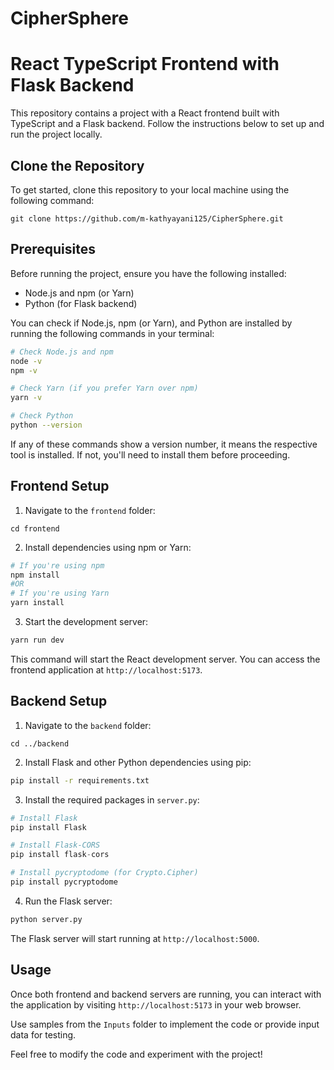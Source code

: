 # CipherSphere 

# React TypeScript Frontend with Flask Backend

This repository contains a project with a React frontend built with TypeScript and a Flask backend. Follow the instructions below to set up and run the project locally.

## Clone the Repository

To get started, clone this repository to your local machine using the following command:

```
git clone https://github.com/m-kathyayani125/CipherSphere.git
```


## Prerequisites

Before running the project, ensure you have the following installed:

- Node.js and npm (or Yarn)
- Python (for Flask backend)

You can check if Node.js, npm (or Yarn), and Python are installed by running the following commands in your terminal:

```bash
# Check Node.js and npm
node -v
npm -v

# Check Yarn (if you prefer Yarn over npm)
yarn -v

# Check Python
python --version
```

If any of these commands show a version number, it means the respective tool is installed. If not, you'll need to install them before proceeding.

## Frontend Setup

1. Navigate to the `frontend` folder:

```
cd frontend
```

2. Install dependencies using npm or Yarn:

```bash
# If you're using npm
npm install
#OR
# If you're using Yarn
yarn install
```

3. Start the development server:

```bash
yarn run dev
```

This command will start the React development server. You can access the frontend application at `http://localhost:5173`.

## Backend Setup

1. Navigate to the `backend` folder:

```
cd ../backend
```

2. Install Flask and other Python dependencies using pip:

```bash
pip install -r requirements.txt
```

3. Install the required packages in `server.py`:

```python
# Install Flask
pip install Flask

# Install Flask-CORS
pip install flask-cors

# Install pycryptodome (for Crypto.Cipher)
pip install pycryptodome

```

4. Run the Flask server:

```bash
python server.py
```

The Flask server will start running at `http://localhost:5000`.

## Usage

Once both frontend and backend servers are running, you can interact with the application by visiting `http://localhost:5173` in your web browser.

Use samples from the `Inputs` folder to implement the code or provide input data for testing.

Feel free to modify the code and experiment with the project!
